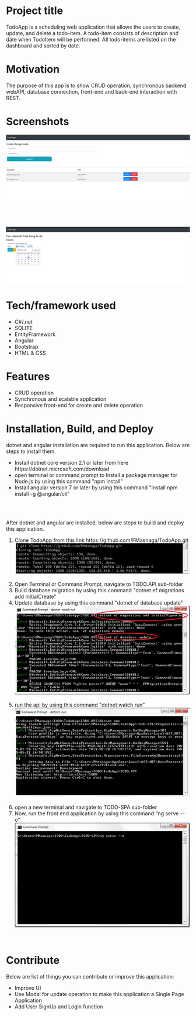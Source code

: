 <h1>Project title</h1>
<p>TodoApp is a scheduling web application that allows the users to create, update, and delete a todo-item. A todo-item consists of description and date when TodoItem will be performed. All todo-items are listed on the dashboard and sorted by date.</p>


<h1>Motivation</h1>
The purpose of this app is to show CRUD operation, synchronous backend webAPI, database connection, front-end and back-end interaction with REST. 

<h1>Screenshots</h1>
<img src="https://github.com/FMasnaga/TodoApp/blob/master/img/dashboard.png">
<br/>
<br/>
<br/>
<br/>
<img src="https://github.com/FMasnaga/TodoApp/blob/master/img/update.png">


<h1>Tech/framework used</h1>
<ul>
  <li>C#/.net</li>
  <li>SQLITE</li>
  <li>EntityFramework</li>
  <li>Angular</li>
  <li>Bootstrap</li>
  <li>HTML & CSS</li>
</ul>


<h1>Features</h1>
<ul>
  <li>CRUD operation</li>
  <li>Synchronous and scalable application</li>
  <li>Responsive front-end for create and delete operation</li>
</ul>

<h1>Installation, Build, and Deploy</h1>
<p>dotnet and angular installation are required to run this application. Below are steps to install them.</p>
<ul>
	<li>Install dotnet core version 2.1 or later from here https://dotnet.microsoft.com/download</li>
	<li>open terminal or command prompt to Install a package manager for Node.js by using this command "npm install"</li>
	<li>Install angular version 7 or later by using this command "Install npm install -g @angular/cli"</li>
</ul>
<br/>
<br/>
<p>After dotnet and angular are installed, below are steps to build and deploy this application.</p>
<ol>
	<li>Clone TodoApp from this link https://github.com/FMasnaga/TodoApp.git</li>
	<img src="https://github.com/FMasnaga/TodoApp/blob/master/img/clone.png">
	<br/>
	<br/>
	<li>Open Terminal or Command Prompt, navigate to TODO.API sub-folder</li>
	<li>Build database migration by using this command "dotnet ef migrations add InitialCreate"</li>
	<li>Update database by using this command "dotnet ef database update"</li>
	<img src="https://github.com/FMasnaga/TodoApp/blob/master/img/database.png">
	<br/>
	<br/>
	<li>run the api by using this command "dotnet watch run"</li>
	<img src="https://github.com/FMasnaga/TodoApp/blob/master/img/dotnetrun.png">
	<br/>
	<br/>
	<li>open a new terminal and navigate to TODO-SPA sub-folder</li>
	<li>Now, run the front end application by using this command "ng serve --o" </li>
	<img src="https://github.com/FMasnaga/TodoApp/blob/master/img/angular.png">
</ol>
<br/>
  
<h1>Contribute</h1>
<p>Below are list of things you can contribute or improve this application:</p>
<ul>
  <li>Improve UI</li>
  <li>Use Modal for update operation to make this application a Single Page Application</li>
  <li>Add User SignUp and Login function</li>
</ul>
